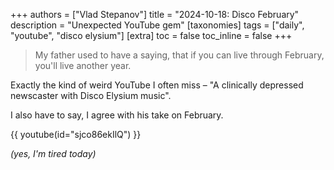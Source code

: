 +++
authors = ["Vlad Stepanov"]
title = "2024-10-18: Disco February"
description = "Unexpected YouTube gem"
[taxonomies]
tags = ["daily", "youtube", "disco elysium"]
[extra]
toc = false
toc_inline = false
+++

> My father used to have a saying, that if you can live through February,
> you'll live another year.

Exactly the kind of weird YouTube I often miss – "A clinically depressed newscaster with
Disco Elysium music".

I also have to say, I agree with his take on February.

{{ youtube(id="sjco86ekIlQ") }}

*(yes, I'm tired today)*
